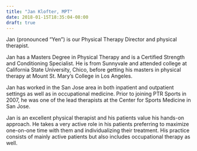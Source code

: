 ```yaml
---
title: "Jan Klofter, MPT"
date: 2018-01-15T18:35:04-08:00
draft: true
---
```

Jan (pronounced “Yen”) is our Physical Therapy Director and physical therapist.

Jan has a Masters Degree in Physical Therapy and is a Certified Strength and Conditioning Specialist. He is from Sunnyvale and attended college at California State University, Chico, before getting his masters in physical therapy at Mount St. Mary’s College in Los Angeles.

Jan has worked in the San Jose area in both inpatient and outpatient settings as well as in occupational medicine. Prior to joining PTR Sports in 2007, he was one of the lead therapists at the Center for Sports Medicine in San Jose.

Jan is an excellent physical therapist and his patients value his hands-on approach.  He takes a very active role in his patients preferring to maximize one-on-one time with them and individualizing their treatment. His practice consists of mainly active patients but also includes occupational therapy as well.
